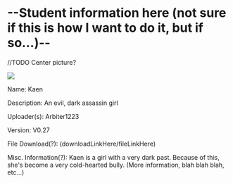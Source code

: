 # --Student information here (not sure if this is how I want to do it, but if so...)--

//TODO Center picture?

<img src = "https://raw.githubusercontent.com/Arbiter1223/Koukou-Gurashi-Custom-Students/master/Students/Files/Kaen%20(An%20evil%2C%20dark%20assassin%20girl).png">

Name: Kaen

Description: An evil, dark assassin girl

Uploader(s): Arbiter1223

Version: V0.27

File Download(?): (downloadLinkHere/fileLinkHere)

Misc. Information(?): Kaen is a girl with a very dark past. Because of this, she's become a very cold-hearted bully. (More information, blah blah blah, etc...)
